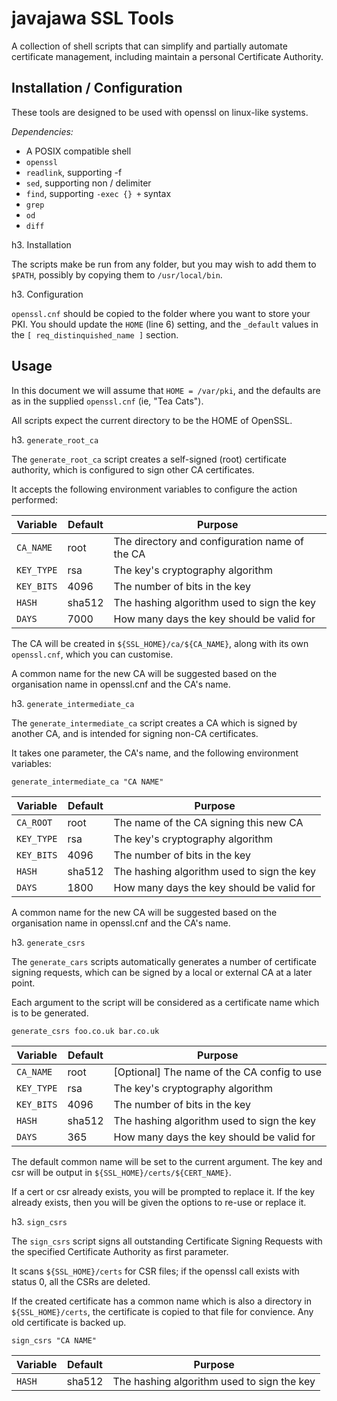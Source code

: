 javajawa SSL Tools
==================

A collection of shell scripts that can simplify and partially
automate certificate management, including maintain a personal
Certificate Authority.

Installation / Configuration
----------------------------

These tools are designed to be used with openssl on linux-like
systems.

*Dependencies:*

 - A POSIX compatible shell
 - `openssl`
 - `readlink`, supporting -f
 - `sed`, supporting non / delimiter
 - `find`, supporting `-exec {} +` syntax
 - `grep`
 - `od`
 - `diff`

h3. Installation

The scripts make be run from any folder, but you may wish
to add them to `$PATH`, possibly by copying them to
`/usr/local/bin`.

h3. Configuration

`openssl.cnf` should be copied to the folder where you want
to store your PKI.
You should update the `HOME` (line 6) setting, and the
`_default` values in the `[ req_distinquished_name ]` section.

Usage
-----

In this document we will assume that `HOME = /var/pki`,
and the defaults are as in the supplied `openssl.cnf`
(ie, "Tea Cats").

All scripts expect the current directory to be the HOME
of OpenSSL.

h3. `generate_root_ca`

The `generate_root_ca` script creates a self-signed (root)
certificate authority, which is configured to sign other
CA certificates.

It accepts the following environment variables to configure
the action performed:

| Variable   | Default | Purpose |
|------------|---------|---------|
| `CA_NAME`  | root    | The directory and configuration name of the CA |
| `KEY_TYPE` | rsa     | The key's cryptography algorithm |
| `KEY_BITS` | 4096    | The number of bits in the key |
| `HASH`     | sha512  | The hashing algorithm used to sign the key |
| `DAYS`     | 7000    | How many days the key should be valid for |

The CA will be created in `${SSL_HOME}/ca/${CA_NAME}`,
along with its own `openssl.cnf`, which you can customise.

A common name for the new CA will be suggested based on the
organisation name in openssl.cnf and the CA's name.

h3. `generate_intermediate_ca`

The `generate_intermediate_ca` script creates a CA which is
signed by another CA, and is intended for signing non-CA
certificates.

It takes one parameter, the CA's name, and the following
environment variables:

`generate_intermediate_ca "CA NAME"`

| Variable   | Default | Purpose |
|------------|---------|---------|
| `CA_ROOT`  | root    | The name of the CA signing this new CA |
| `KEY_TYPE` | rsa     | The key's cryptography algorithm |
| `KEY_BITS` | 4096    | The number of bits in the key |
| `HASH`     | sha512  | The hashing algorithm used to sign the key |
| `DAYS`     | 1800    | How many days the key should be valid for |

A common name for the new CA will be suggested based on the
organisation name in openssl.cnf and the CA's name.

h3. `generate_csrs`

The `generate_cars` scripts automatically generates a number of
certificate signing requests, which can be signed by a local or
external CA at a later point.

Each argument to the script will be considered as a certificate
name which is to be generated.

`generate_csrs foo.co.uk bar.co.uk`

| Variable   | Default | Purpose |
|------------|---------|---------|
| `CA_NAME`  | root    | [Optional] The name of the CA config to use |
| `KEY_TYPE` | rsa     | The key's cryptography algorithm |
| `KEY_BITS` | 4096    | The number of bits in the key |
| `HASH`     | sha512  | The hashing algorithm used to sign the key |
| `DAYS`     | 365     | How many days the key should be valid for |

The default common name will be set to the current argument.
The key and csr will be output in `${SSL_HOME}/certs/${CERT_NAME}`.

If a cert or csr already exists, you will be prompted to replace
it.
If the key already exists, then you will be given the options
to re-use or replace it.

h3. `sign_csrs`

The `sign_csrs` script signs all outstanding Certificate
Signing Requests with the specified Certificate Authority
as first parameter.

It scans `${SSL_HOME}/certs` for CSR files; if the openssl
call exists with status 0, all the CSRs are deleted.

If the created certificate has a common name which is also
a directory in `${SSL_HOME}/certs`, the certificate is
copied to that file for convience. Any old certificate
is backed up.

`sign_csrs "CA NAME"`

| Variable   | Default | Purpose |
|------------|---------|---------|
| `HASH`     | sha512  | The hashing algorithm used to sign the key |
